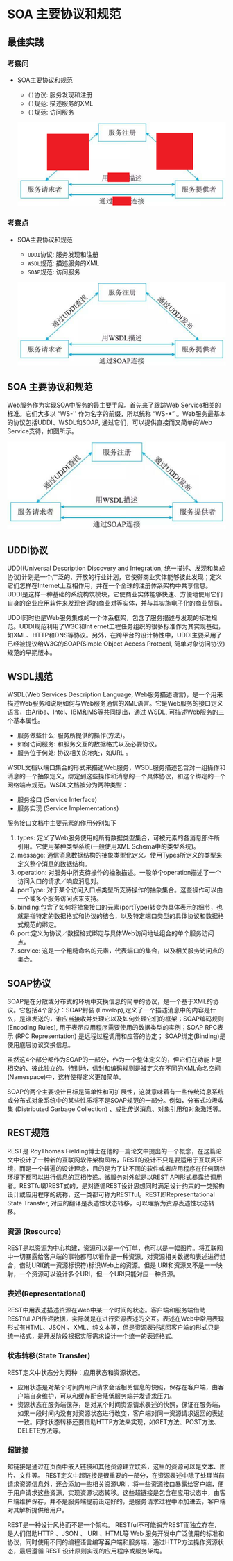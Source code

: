 # SOA 主要协议和规范

## 最佳实践

### 考察问

- SOA主要协议和规范

    - `()`协议: 服务发现和注册
    - `()`规范: 描述服务的XML
    - `()`规范: 访问服务

    ![alt text](4SOA主要协议和规范/基本Web服务协议_评估.png)

### 考察点

- SOA主要协议和规范

    - `UDDI`协议: 服务发现和注册
    - `WSDL`规范: 描述服务的XML
    - `SOAP`规范: 访问服务

    ![alt text](4SOA主要协议和规范/基本Web服务协议.png)

## SOA 主要协议和规范

Web服务作为实现SOA中服务的最主要手段。首先来了跟踪Web Service相关的标准。它们大多以 “WS-'' 作为名字的前缀，所以统称 “WS-*” 。Web服务最基本的协议包括UDDI、WSDL和SOAP, 通过它们，可以提供直接而又简单的Web Service支待，如图所示。

![alt text](4SOA主要协议和规范/基本Web服务协议.png)

## UDDI协议

UDDI(Universal Description Discovery and Integration, 统一描述、发现和集成协议)计划是一个广泛的、开放的行业计划，它使得商业实体能够彼此发现；定义它们怎样在Internet上互相作用，并在一个全球的注册体系架构中共享信息。UDDI是这样一种基础的系统构筑模块，它使商业实体能够快速、方便地使用它们自身的企业应用软件来发现合适的商业对等实体，并与其实施电子化的商业贸易。

UDDI同时也是Web服务集成的一个体系框架，包含了服务描述与发现的标准规范。UDDI规范利用了W3C和Int ernet工程任务组织的很多标准作为其实现基础，如XML、HTTP和DNS等协议。另外，在跨平台的设计特性中，UDDI主要采用了已经被提议给W3C的SOAP(Simple Object Access Protocol, 简单对象访问协议)规范的早期版本。

## WSDL规范

WSDL(Web Services Description Language, Web服务描述语言)，是一个用来描述Web服务和说明如何与Web服务通信的XML语言。它是Web服务的接口定义语言，由Ariba、Intel、IBM和MS等共同提出，通过 WSDL, 可描述Web服务的三个基本属性。

- 服务做些什么: 服务所提供的操作(方法)。
- 如何访问服务: 和服务交互的数据格式以及必要协议。
- 服务位于何处: 协议相关的地址，如URL 。

WSDL文档以端口集合的形式来描述Web服务，WSDL服务描述包含对一组操作和消息的一个抽象定义，绑定到这些操作和消息的一个具体协议，和这个绑定的一个网络端点规范。WSDL文档被分为两种类型：

- 服务接口 (Service Interface)
- 服务实现 (Service Implementations)

服务接口文档中主要元素的作用分别如下

1. types: 定义了Web服务使用的所有数据类型集合，可被元素的各消息部件所引用。它使用某种类型系统(一般使用XML Schema中的类型系统)。
2. message: 通信消息数据结构的抽象类型化定义。使用Types所定义的类型来定义整个消息的数据结构。
3. operation: 对服务中所支待操作的抽象描述。一般单个operation描述了一个访问入口的请求／响应消息对。
4. portType: 对于某个访问入口点类型所支待操作的抽象集合。这些操作可以由一个或多个服务访问点来支持。
5. binding:包含了如何将抽象接口的元素(portType)转变为具体表示的细节，也就是指特定的数据格式和协议的结合，以及特定端口类型的具体协议和数据格式规范的绑定。
6. port:定义为协议／数据格式绑定与具体Web访问地址组合的单个服务访问点。
7. service: 这是一个粗糙命名的元素，代表端口的集合，以及相关服务访问点的集合。

## SOAP协议

SOAP是在分散或分布式的环境中交换信息的简单的协议，是一个基于XML的协议。它包括4个部分：SOAP封装 (Envelop),定义了一个描述消息中的内容是什么，是谁发送的，谁应当接收并处理它以及如何处理它们的框架；SOAP编码规则(Encoding Rules), 用于表示应用程序需要使用的数据类型的实例；SOAP RPC表示 (RPC Representation) 是远程过程调用和应答的协定； SOAP绑定(Binding)是使用底层协议交换信息。

虽然这4个部分都作为SOAP的一部分，作为一个整体定义的，但它们在功能上是相交的、彼此独立的。特别地，信封和编码规则是被定义在不同的XML命名空间(Namespace)中，这样使得定义更加简单。

SOAP的两个主要设计目标是简单性和可扩展性，这就意味着有一些传统消息系统或分布式对象系统中的某些性质将不是SOAP规范的一部分。例如，分布式垃圾收集 (Distributed Garbage Collection) 、成批传送消息、对象引用和对象激活等。

## REST规范

REST是 RoyThomas Fielding博士在他的一篇论文中提出的一个概念，在这篇论文中设计了一种新的互联网软件架构风格，REST的设计不只是要适用于互联网环境，而是一个普遍的设计理念，目的是为了让不同的软件或者应用程序在任何网络环境下都可以进行信息的互相传递。微服务对外就是以REST API形式暴露给调用者。RESTful即REST式的，是对遵循REST设计思想同时满足设计约束的一类架构设计或应用程序的统称，这一类都可称为RESTful。REST即Representational State Transfer, 对应的翻译是表述性状态转移，可以理解为资源表述性状态转移。

### 资源 (Resource)

REST是以资源为中心构建，资源可以是一个订单，也可以是一幅图片。将互联网中一切暴露给客户端的事物都可以看作是一种资源，对资源相关数据和表述进行组合，借助URI(统一资源标识符)标识Web上的资源。但是 URI和资源又不是一一映射，一个资源可以设计多个URI，但一个URI只能对应一种资源。

### 表述(Representational)

REST中用表述描述资源在Web中某一个时间的状态。客户端和服务端借助RESTful API传递数据，实际就是在进行资源表述的交互。表述在Web中常用表现形式有HTML、JSON 、XML、纯文本等，但是资源表述返回客户端的形式只是统一格式，是开发阶段根据实际需求设计一个统一的表述格式。

### 状态转移(State Transfer)

REST定义中状态分为两种：应用状态和资源状态。

- 应用状态是对某个时间内用户请求会话相关信息的快照，保存在客户端，由客户端自身维护，可以和缓存配合降低服务端并发请求压力。
- 资源状态在服务端保存，是对某个时间资源请求表述的快照，保证在服务端，如果一段时间内没有对资源状态进行改变，客户端对同一资源请求返回的表述一致。同时状态转移还要借助HTTP方法来实现，如GET方法、POST方法、DELETE方法等。

### 超链接

超链接是通过在页面中嵌入链接和其他资源建立联系，这里的资源可以是文本、图片、文件等。 REST定义中超链接是很重要的一部分，在资源表述中除了处理当前请求资源信息外，还会添加一些相关资源URI，将一些资源接口暴露给客户端，便于用户请求这些资源，实现资源状态转移。这些超链接是包含在应用状态中，由客户端维护保存，并不是服务端提前设定好的，是服务请求过程中添加进去，客户端对其解析提供给用户。

REST是一种设计风格而不是一个架构。 RESTful不可能摒弃REST而独立存在，是人们借助HTTP 、JSON 、 URI 、HTML等 Web 服务开发中广泛使用的标准和协议，同时使用不同的编程语言编写客户端和服务端，通过HTTP方法操作资源状态，最后遵循 REST 设计原则实现的应用程序或服务架构。
